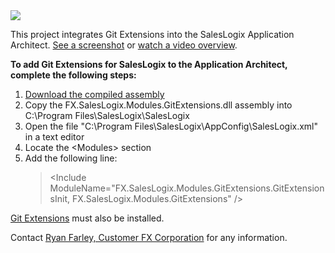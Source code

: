 <img src="http://cloud.github.com/downloads/CustomerFX/SalesLogixGitExtensions/logo.png">

This project integrates Git Extensions into the SalesLogix Application Architect. <a href="http://cloud.github.com/downloads/CustomerFX/SalesLogixGitExtensions/GitExtensionsForSalesLogix_CompleteWithMenu.png">See a screenshot</a> or <a href="http://www.screencast.com/users/RyanFarley/folders/Default/media/3e0ce61c-9c83-4539-b26e-05b2e0c4476f" target=_blank>watch a video overview</a>.

<b>To add Git Extensions for SalesLogix to the Application Architect, complete the following steps:</b>

<ol><li><a href="http://cloud.github.com/downloads/CustomerFX/SalesLogixGitExtensions/FX.SalesLogix.Modules.GitExtensions.dll">Download the compiled assembly</a>
<li>Copy the FX.SalesLogix.Modules.GitExtensions.dll assembly into C:\Program Files\SalesLogix\SalesLogix
<li>Open the file "C:\Program Files\SalesLogix\AppConfig\SalesLogix.xml" in a text editor
<li>Locate the &lt;Modules&gt; section
<li>Add the following line:<br>
<blockquote>&lt;Include ModuleName="FX.SalesLogix.Modules.GitExtensions.GitExtensionsInit, FX.SalesLogix.Modules.GitExtensions" /&gt;</blockquote></ol>

<a href="http://code.google.com/p/gitextensions/" target=_blank>Git Extensions</a> must also be installed.

Contact <a href="http://crmdeveloper.com/" target=_blank>Ryan Farley, Customer FX Corporation</a> for any information.<br>
<br>